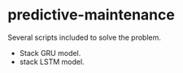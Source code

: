 # predictive-maintenance

Several scripts included to solve the problem.

- Stack GRU model.
- stack LSTM model.
